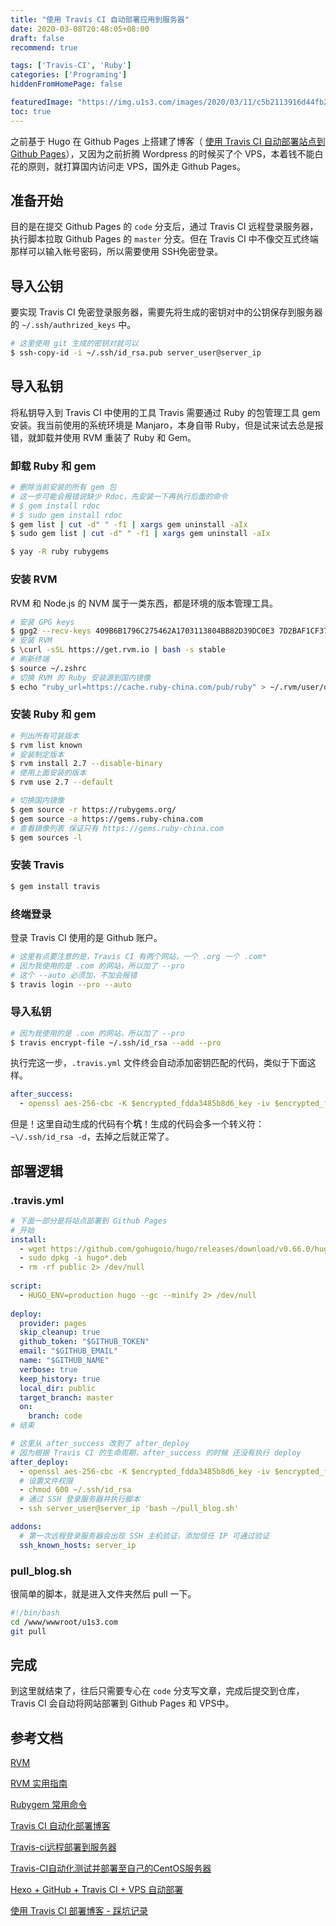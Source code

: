 ```yaml
---
title: "使用 Travis CI 自动部署应用到服务器"
date: 2020-03-08T20:48:05+08:00
draft: false
recommend: true

tags: ['Travis-CI', 'Ruby']
categories: ['Programing']
hiddenFromHomePage: false

featuredImage: "https://img.u1s3.com/images/2020/03/11/c5b2113916d44fb2be9020d72ee1b79f.jpg"
toc: true
---
```


之前基于 Hugo 在 Github Pages 上搭建了博客（ [使用 Travis CI 自动部署站点到 Github Pages](/posts/travis-ci-deploy-website-to-github-pages/)），又因为之前折腾 Wordpress 的时候买了个 VPS，本着钱不能白花的原则，就打算国内访问走 VPS，国外走 Github Pages。

<!--more-->

## 准备开始

目的是在提交 Github Pages 的 `code` 分支后，通过 Travis CI 远程登录服务器，执行脚本拉取 Github Pages 的 `master` 分支。但在 Travis CI 中不像交互式终端那样可以输入帐号密码，所以需要使用 SSH免密登录。

## 导入公钥

要实现 Travis CI 免密登录服务器，需要先将生成的密钥对中的公钥保存到服务器的 `~/.ssh/authrized_keys` 中。

```bash
# 这里使用 git 生成的密钥对就可以
$ ssh-copy-id -i ~/.ssh/id_rsa.pub server_user@server_ip
```

## 导入私钥

将私钥导入到 Travis CI 中使用的工具 Travis 需要通过 Ruby 的包管理工具 gem 安装。我当前使用的系统环境是 Manjaro，本身自带 Ruby，但是试来试去总是报错，就卸载并使用 RVM 重装了 Ruby 和 Gem。

### 卸载 Ruby 和 gem

```bash
# 删除当前安装的所有 gem 包
# 这一步可能会报错说缺少 Rdoc，先安装一下再执行后面的命令
# $ gem install rdoc 
# $ sudo gem install rdoc
$ gem list | cut -d" " -f1 | xargs gem uninstall -aIx
$ sudo gem list | cut -d" " -f1 | xargs gem uninstall -aIx

$ yay -R ruby rubygems
```

### 安装 RVM

RVM 和 Node.js 的 NVM 属于一类东西，都是环境的版本管理工具。

```bash
# 安装 GPG keys
$ gpg2 --recv-keys 409B6B1796C275462A1703113804BB82D39DC0E3 7D2BAF1CF37B13E2069D6956105BD0E739499BDB
# 安装 RVM
$ \curl -sSL https://get.rvm.io | bash -s stable
# 刷新终端
$ source ~/.zshrc
# 切换 RVM 的 Ruby 安装源到国内镜像
$ echo "ruby_url=https://cache.ruby-china.com/pub/ruby" > ~/.rvm/user/db
```

### 安装 Ruby 和 gem

```bash
# 列出所有可装版本
$ rvm list known
# 安装制定版本
$ rvm install 2.7 --disable-binary
# 使用上面安装的版本
$ rvm use 2.7 --default

# 切换国内镜像
$ gem source -r https://rubygems.org/
$ gem source -a https://gems.ruby-china.com
# 查看镜像列表 保证只有 https://gems.ruby-china.com
$ gem sources -l
```

### 安装 Travis

```bash
$ gem install travis
```

### 终端登录

登录 Travis CI 使用的是 Github 账户。

```bash
# 这里有点要注意的是，Travis CI 有两个网站，一个 .org 一个 .com*
# 因为我使用的是 .com 的网站，所以加了 --pro
# 这个 --auto 必须加，不加会报错
$ travis login --pro --auto
```

### 导入私钥

```bash
# 因为我使用的是 .com 的网站，所以加了 --pro
$ travis encrypt-file ~/.ssh/id_rsa --add --pro
```

执行完这一步，`.travis.yml` 文件终会自动添加密钥匹配的代码，类似于下面这样。

```yml
after_success:
  - openssl aes-256-cbc -K $encrypted_fdda3485b8d6_key -iv $encrypted_fdda3485b8d6_iv -in id_rsa.enc -out ~/.ssh/id_rsa -d
```

但是！这里自动生成的代码有个**坑**！生成的代码会多一个转义符：`~\/.ssh/id_rsa -d`，去掉之后就正常了。

## 部署逻辑

### .travis.yml

```yml
# 下面一部分是将站点部署到 Github Pages
# 开始
install:
  - wget https://github.com/gohugoio/hugo/releases/download/v0.66.0/hugo_0.66.0_Linux-64bit.deb
  - sudo dpkg -i hugo*.deb
  - rm -rf public 2> /dev/null
  
script:
  - HUGO_ENV=production hugo --gc --minify 2> /dev/null
  
deploy:
  provider: pages
  skip_cleanup: true
  github_token: "$GITHUB_TOKEN"
  email: "$GITHUB_EMAIL"
  name: "$GITHUB_NAME"
  verbose: true
  keep_history: true
  local_dir: public
  target_branch: master
  on:
    branch: code
# 结束

# 这里从 after_success 改到了 after_deploy
# 因为根据 Travis CI 的生命周期，after_success 的时候 还没有执行 deploy
after_deploy:
  - openssl aes-256-cbc -K $encrypted_fdda3485b8d6_key -iv $encrypted_fdda3485b8d6_iv -in id_rsa.enc -out ~/.ssh/id_rsa -d
  # 设置文件权限
  - chmod 600 ~/.ssh/id_rsa
  # 通过 SSH 登录服务器并执行脚本
  - ssh server_user@server_ip 'bash ~/pull_blog.sh'

addons:
  # 第一次远程登录服务器会出现 SSH 主机验证，添加信任 IP 可通过验证
  ssh_known_hosts: server_ip
```

### pull_blog.sh

很简单的脚本，就是进入文件夹然后 pull 一下。

```sh
#!/bin/bash
cd /www/wwwroot/u1s3.com
git pull
```

## 完成

到这里就结束了，往后只需要专心在 `code` 分支写文章，完成后提交到仓库，Travis CI 会自动将网站部署到 Github Pages 和 VPS中。

## 参考文档

[RVM](https://rvm.io/)

[RVM 实用指南](https://ruby-china.org/wiki/rvm-guide)

[Rubygem 常用命令](https://www.jianshu.com/p/fac708c689b6)

[Travis CI 自动化部署博客](https://segmentfault.com/a/1190000011218410)

[Travis-ci远程部署到服务器](https://blog.csdn.net/sp1206/article/details/80430493)

[Travis-CI自动化测试并部署至自己的CentOS服务器](https://www.cnblogs.com/homehtml/p/11796836.html)

[Hexo + GitHub + Travis CI + VPS 自动部署](https://www.changkun.us/archives/2017/06/232/)

[使用 Travis CI 部署博客 - 踩坑记录](https://dryyun.com/2018/06/25/travis-ci-deploy-blog/)